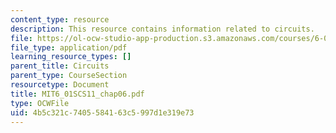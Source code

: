 ```yaml
---
content_type: resource
description: This resource contains information related to circuits.
file: https://ol-ocw-studio-app-production.s3.amazonaws.com/courses/6-01sc-introduction-to-electrical-engineering-and-computer-science-i-spring-2011/4b5c321c7405584163c5997d1e319e73_MIT6_01SCS11_chap06.pdf
file_type: application/pdf
learning_resource_types: []
parent_title: Circuits
parent_type: CourseSection
resourcetype: Document
title: MIT6_01SCS11_chap06.pdf
type: OCWFile
uid: 4b5c321c-7405-5841-63c5-997d1e319e73
---
```

